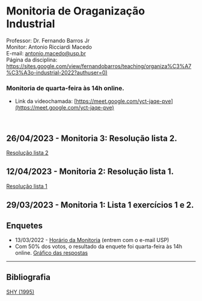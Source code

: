 # Monitoria de Oraganização Industrial

Professor: Dr. Fernando Barros Jr
<br>
Monitor: Antonio Ricciardi Macedo
<br>
E-mail: antonio.macedo@usp.br
<br>
Página da disciplina: [https://sites.google.com/view/fernandobarros/teaching/organiza%C3%A7%C3%A3o-industrial-2022?authuser=0)](https://sites.google.com/view/fernandobarros/teaching/organiza%C3%A7%C3%A3o-industrial-2022?authuser=0)
<br>
### Monitoria de quarta-feira às 14h online.
- Link da videochamada: [https://meet.google.com/yct-jaqe-pve](https://meet.google.com/yct-jaqe-pve)
<br> 

## 26/04/2023 - Monitoria 3: Resolução lista 2.
[Resolução lista 2](https://antoniormacedo.github.io/Oraganizacao-Industrial/Lista%202%20-%20ARM.pdf)
<br> 

## 12/04/2023 - Monitoria 2: Resolução lista 1.
[Resolução lista 1](https://antoniormacedo.github.io/Oraganizacao-Industrial/Lista%201%20-%20ARM.pdf)
<br> 

## 29/03/2023 - Monitoria 1: Lista 1 exercícios 1 e 2.

## Enquetes
- 13/03/2022 - [Horário da Monitoria](https://forms.gle/vsAnMSZs3hc55fjRA) (entrem com o e-mail USP)
- Com 50% dos votos, o resultado da enquete foi quarta-feira às 14h online. [Gráfico das respostas](https://user-images.githubusercontent.com/94052414/226107003-13227f03-2d85-4e6f-a950-0fcf33249a05.png)

---

## Bibliografia

[SHY (1995)](https://antoniormacedo.github.io/Oraganizacao-Industrial/Shy%20(1995).pdf)
